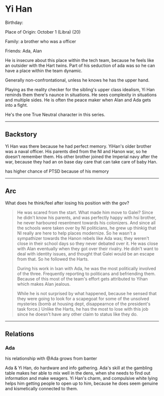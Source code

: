 # Yi Han

Birthday:

Place of Origin: October 1 (Libra) (20)

Family: a brother who was a officer

Friends: Ada, Alan

He is insecure about this place within the tech team, because he feels like an outsider with the Hart twins.
Part of his seduction of ada was so he can have a place within the team dynamic.

Generally non-confrontational, unless he knows he has the upper hand.

Playing as the reality checker for the sibling's upper class idealism, Yi Han reminds them there's naunce in situations. He sees complexity in situations and multiple sides. He is often the peace maker when Alan and Ada gets into a fight.

He's the one True Neutral character in this series.

---

## Backstory

Yi Han was there because he had perfect memory. YiHan's older brother was a naval officer. His parents died from the NI and Hanon war, so he doesn't remember them. His other brother joined the Imperial navy after the war, because they had an on base day care that can take care of baby Han. 

has higher chance of PTSD because of his memory

---

## Arc

What does he think/feel after losing his position with the gov?

> He was scared from the start. What made him move to Galei? Since he didn't know his parents, and was perfectly happy with hsi brother, he never harboured resentment towards his colonizers. And since all the schools were taken over by NI politicians, he grew up thinkig that NI really are here to help places modernize. So he wasn't a sympathizer towards the Hanon rebels like Ada was; they weren't close in their school days so they never debated over it. He was close with Alan eventually when they got over their rivalry. He didn't want to deal with identity issues, and thought that Galei would be an escape from that. So he followed the Harts.
>
> During his work in Ixan with Ada, he was the most politically involved of the three. Frequently reporting to politicans and befriending them. Because of this most of the team's effort gets attributed to Yihan which makes Alan jealous.
>
> While he is not surprised by what happened, because he sensed that they were going to look for a scapegoat for some of the unsolved mysteries (bomb at housing dept, disappearnce of the president's task force.) Unlike the Harts, he has the most to lose with this job since he doesn't have any other claim to status like they do. 

---
## Relations

### Ada
his relationship with @Ada grows from banter

Ada & Yi Han, do hardware and info gathering. Ada's skill at the gambling table makes her able to mix well in the dens, when she needs to find out information and make weagers. Yi Han's charm, and compulsive white lying helps him getting people to open up to him, because he does seem genuine and kismetically connected to them.